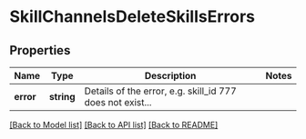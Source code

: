 # SkillChannelsDeleteSkillsErrors

## Properties
Name | Type | Description | Notes
------------ | ------------- | ------------- | -------------
**error** | **string** | Details of the error, e.g. skill_id 777 does not exist... | 

[[Back to Model list]](../README.md#documentation-for-models) [[Back to API list]](../README.md#documentation-for-api-endpoints) [[Back to README]](../README.md)


